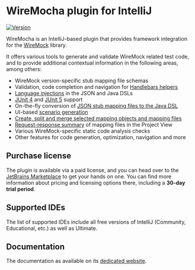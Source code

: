 # WireMocha plugin for IntelliJ

[![Version](https://img.shields.io/jetbrains/plugin/v/18860-wiremocha.svg)](https://plugins.jetbrains.com/plugin/18860-wiremocha)

<!-- Plugin description -->
WireMocha is an IntelliJ-based plugin that provides framework integration for the [WireMock](https://wiremock.org) library.

It offers various tools to generate and validate WireMock related test code, and to provide additional contextual information
in the following areas, among others:
- WireMock version-specific stub mapping file schemas
- Validation, code completion and navigation for [Handlebars helpers](https://www.picimako.com/wiremocha/response-templating-and-handlebars-helpers/)
- [Language injections](https://www.picimako.com/wiremocha/language-injections) in the JSON and Java DSLs
- [JUnit 4](https://www.picimako.com/wiremocha/junit-4-rules) and [JUnit 5](https://www.picimako.com/wiremocha/junit-5-extensions) support
- On-the-fly conversion of [JSON stub mapping files to the Java DSL](https://www.picimako.com/wiremocha/mapping-files/#17-preview-generated-java-code)
- UI-based [scenario generation](https://www.picimako.com/wiremocha/stubbing/#19-scenario-generation)
- [Create, split and merge selected mapping objects and mapping files](https://www.picimako.com/wiremocha/mapping-files/)
- [Request-response summary](https://www.picimako.com/wiremocha/mapping-files/#2-request-response-information-on-project-view-file-nodes) of mapping files in the Project View
- Various WireMock-specific static code analysis checks
- Other features for code generation, optimization, navigation and more
<!-- Plugin description end -->

## Purchase license

The plugin is available via a paid license, and you can head over to the [JetBrains Marketplace](https://plugins.jetbrains.com/plugin/18860-wiremocha)
to get your hands on one. You can find more information about pricing and licensing options there, including a **30-day trial period**.

## Supported IDEs

The list of supported IDEs include all free versions of IntelliJ (Community, Educational, etc.) as well as Ultimate.

## Documentation

The documentation as available on its [dedicated website](https://www.picimako.com/wiremocha).
